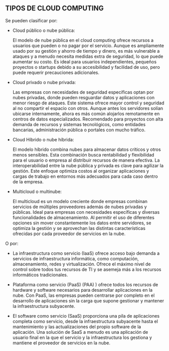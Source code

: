 ## TIPOS DE CLOUD COMPUTING

Se pueden clasificar por:
- Cloud público o nube pública:
  
  El modelo de nube pública en el cloud computing ofrece recursos a usuarios que pueden o no pagar por el servicio. Aunque es ampliamente usado por su gestión y ahorro de tiempo y dinero, es más vulnerable a ataques y a menudo necesita medidas extra de seguridad, lo que puede aumentar su costo. Es ideal para usuarios independientes, pequeños proyectos o startups debido a su accesibilidad y facilidad de uso, pero puede requerir precauciones adicionales.
  
- Cloud privado o nube privada:
  
  Las empresas con necesidades de seguridad específicas optan por nubes privadas, donde pueden resguardar datos y aplicaciones con menor riesgo de ataques. Este sistema ofrece mayor control y seguridad al no compartir el espacio con otros. Aunque antes los servidores solían ubicarse internamente, ahora es más común alojarlos remotamente en centros de datos especializados. Recomendado para proyectos con alta demanda de recursos y sistemas tecnológicos, como entidades bancarias, administración pública o portales con mucho tráfico.
  
- Cloud Híbrido o nube híbrida:
  
  El modelo híbrido combina nubes para almacenar datos críticos y otros menos sensibles. Esta combinación busca rentabilidad y flexibilidad para el usuario o empresa al distribuir recursos de manera efectiva. La interoperabilidad entre la nube pública y privada es clave para agilizar la gestión. Este enfoque optimiza costos al organizar aplicaciones y cargas de trabajo en entornos más adecuados para cada caso dentro de la empresa.
  
- Multicloud o multinube:
  
  El multicloud es un modelo creciente donde empresas combinan servicios de múltiples proveedores además de nubes privadas y públicas. Ideal para empresas con necesidades específicas y diversas funcionalidades de almacenamiento. Al permitir el uso de diferentes opciones sin mover constantemente los datos entre servidores, se optimiza la gestión y se aprovechan las distintas características ofrecidas por cada proveedor de servicios en la nube.
  
O por:
- La infraestructura como servicio (IaaS) ofrece acceso bajo demanda a servicios de infraestructura informática, como computación, almacenamiento, redes y virtualización. Ofrece el máximo nivel de control sobre todos tus recursos de TI y se asemeja más a los recursos informáticos tradicionales.
 
- Plataforma como servicio (PaaS) (PAA) ) ofrece todos los recursos de hardware y software necesarios para desarrollar aplicaciones en la nube. Con PaaS, las empresas pueden centrarse por completo en el desarrollo de aplicaciones sin la carga que supone gestionar y mantener la infraestructura subyacente.
  
- El software como servicio (SaaS) proporciona una pila de aplicaciones completa como servicio, desde la infraestructura subyacente hasta el mantenimiento y las actualizaciones del propio software de la aplicación. Una solución de SaaS a menudo es una aplicación de usuario final en la que el servicio y la infraestructura los gestiona y mantiene el proveedor de servicios en la nube.
